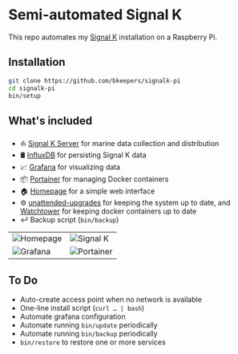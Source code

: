 # Semi-automated Signal K

This repo automates my [Signal K](https://signalk.org/) installation on a Raspberry Pi.

## Installation

```sh
git clone https://github.com/bkeepers/signalk-pi
cd signalk-pi
bin/setup
```

## What's included

- ⛵️ [Signal K Server](https://signalk.org/) for marine data collection and distribution
- 🛢️ [InfluxDB](https://www.influxdata.com/) for persisting Signal K data
- 📈 [Grafana](https://grafana.com/) for visualizing data
- 📦 [Portainer](https://www.portainer.io/) for managing Docker containers
- 🏠 [Homepage](https://gethomepage.dev/) for a simple web interface
- ⚙️ [unattended-upgrades](https://wiki.debian.org/UnattendedUpgrades) for keeping the system up to date, and [Watchtower](https://github.com/containrrr/watchtower) for keeping docker containers up to date
- ↩️ Backup script (`bin/backup`)

<table>
<tr>
<td><img alt="Homepage" src="https://github.com/user-attachments/assets/c1ca5441-a152-410e-9221-2dfa01f05dcb" /></td>
<td><img alt="Signal K" src="https://github.com/user-attachments/assets/b5fffa47-bb95-4f32-b978-381f92fd4a33" /></td>
</tr>
<tr>
<td><img alt="Grafana" src="https://github.com/user-attachments/assets/f91cb05c-85ac-4af9-9e8a-55c00fd2be57" /></td>
<td><img alt="Portainer" src="https://github.com/user-attachments/assets/b0a6f1dc-9f3a-4137-8a57-8a7180d0f0a5"/></td>
</tr>
</table>

## To Do

- Auto-create access point when no network is available
- One-line install script (`curl … | bash`)
- Automate grafana configuration
- Automate running `bin/update` periodically
- Automate running `bin/backup` periodically
- `bin/restore` to restore one or more services
